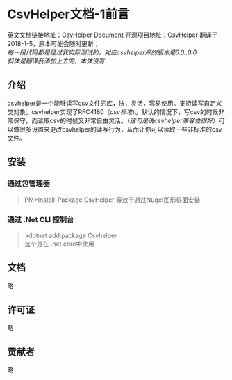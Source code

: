 # CsvHelper文档-1前言
英文文档链接地址：[CsvHelper Document](http://joshclose.github.io/CsvHelper/#change-log)
开源项目地址：[CsvHelper](https://github.com/JoshClose/CsvHelper)
翻译于2018-1-5，原本可能会随时更新；  
*每一段代码都是经过我实际测试的，对应csvhelper库的版本是6.0..0.0*   
*斜体是翻译我添加上去的，本体没有*
## 介绍
csvhelper是一个能够读写csv文件的库，快，灵活，容易使用。支持读写自定义类对象。csvhelper实现了RFC4180（*csv标准*）。默认的情况下，写csv的时候非常保守，而读取csv的时候又非常自由灵活。（*这句是说csvhelper兼容性很好*）可以做很多设置来更改csvhelper的读写行为，从而让你可以读取一些非标准的csv文件。

## 安装
### 通过包管理器
>PM>Install-Package CsvHelper
等效于通过Nuget图形界面安装
### 通过 .Net CLI 控制台
> \>dotnet add package Csvhelper  
 这个是在 .net core中使用  
## 文档
略
## 许可证
略
## 贡献者
略